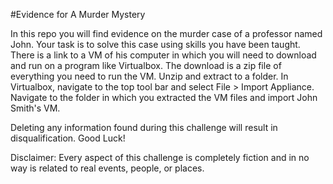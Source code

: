 #Evidence for A Murder Mystery

In this repo you will find evidence on the murder case of a professor named John.
Your task is to solve this case using skills you have been taught.
There is a link to a VM of his computer in which you will need to download and run on a program like Virtualbox.
The download is a zip file of everything you need to run the VM. Unzip and extract to a folder.
In Virtualbox, navigate to the top tool bar and select File > Import Appliance.
Navigate to the folder in which you extracted the VM files and import John Smith's VM.


Deleting any information found during this challenge will result in disqualification.
Good Luck!

Disclaimer: Every aspect of this challenge is completely fiction and in no way is related to real events, people, or places.
